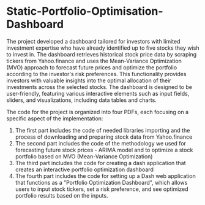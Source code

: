 # Static-Portfolio-Optimisation-Dashboard

The project developed a dashboard tailored for investors with limited investment expertise who have already identified up to five stocks they wish to invest in. The dashboard retrieves historical stock price data by scraping tickers from Yahoo.finance and uses the Mean-Variance Optimization (MVO) approach to forecast future prices and optimize the portfolio according to the investor's risk preferences. This functionality provides investors with valuable insights into the optimal allocation of their investments across the selected stocks. The dashboard is designed to be user-friendly, featuring various interactive elements such as input fields, sliders, and visualizations, including data tables and charts.

The code for the project is organized into four PDFs, each focusing on a specific aspect of the implementation:

1. The first part includes the code of needed libraries importing and the process of downloading and preparing stock data from Yahoo.finance
2. The second part includes the code of the methodology we used for forecasting future stock prices - ARIMA model and to optimize a stock portfolio based on MVO (Mean-Variance Optimization)
3. The third part includes the code for creating a dash application that creates an interactive portfolio optimization dashboard
4. The fourth part includes the code for setting up a Dash web application that functions as a "Portfolio Optimization Dashboard", which allows users to input stock tickers, set a risk preference, and see optimized portfolio results based on the inputs. 
